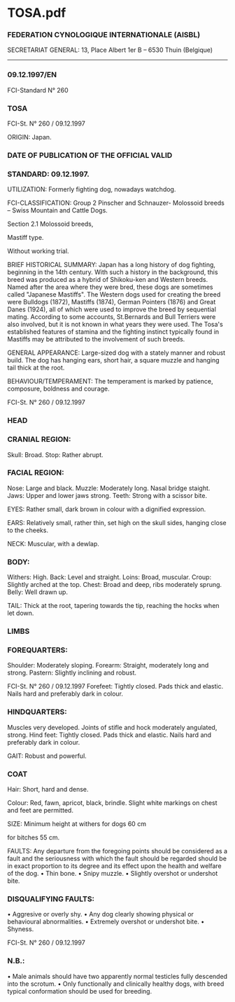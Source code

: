 # TOSA.pdf


### FEDERATION CYNOLOGIQUE INTERNATIONALE (AISBL)


SECRETARIAT GENERAL: 13, Place Albert 1er  B – 6530 Thuin (Belgique)
______________________________________________________________________________

### 09.12.1997/EN



FCI-Standard N° 260


### TOSA




FCI-St. N° 260 / 09.12.1997

ORIGIN: Japan.

### DATE OF PUBLICATION OF THE OFFICIAL VALID



### STANDARD: 09.12.1997.



UTILIZATION: Formerly fighting dog, nowadays watchdog.

FCI-CLASSIFICATION:  Group 2
Pinscher
and
Schnauzer-
Molossoid
breeds
–
Swiss
Mountain and Cattle
Dogs.

Section 2.1
Molossoid breeds,



Mastiff type.

Without working trial.

BRIEF HISTORICAL SUMMARY:  Japan has a long  history of
dog fighting, beginning in the 14th century.  With such a history in
the background, this breed was produced as a hybrid of Shikoku-ken
and Western breeds.   Named after the  area where they were  bred,
these dogs are  sometimes called "Japanese Mastiffs".  The Western
dogs used  for creating  the breed were Bulldogs  (1872), Mastiffs
(1874), German Pointers (1876) and Great Danes (1924), all of
which were used to  improve the breed by sequential mating.
According to some  accounts, St.Bernards and  Bull Terriers were
also  involved, but it  is  not  known in  what  years  they were  used.
The  Tosa's established features  of stamina  and the fighting instinct
typically found in Mastiffs may be attributed to the involvement of
such breeds.

GENERAL APPEARANCE: Large-sized dog with a stately
manner and robust build.   The dog  has hanging  ears, short  hair, a
square muzzle  and hanging tail thick at the root.

BEHAVIOUR/TEMPERAMENT:  The  temperament   is  marked
by  patience, composure, boldness and courage.



FCI-St. N° 260 / 09.12.1997


### HEAD



### CRANIAL REGION:


Skull: Broad.
Stop: Rather abrupt.

### FACIAL REGION:


Nose: Large and black.
Muzzle: Moderately long. Nasal bridge staight.
Jaws: Upper and lower jaws strong.
Teeth: Strong with a scissor bite.

EYES: Rather small, dark brown in colour with a dignified
expression.

EARS:  Relatively small, rather thin, set  high on the skull  sides,
hanging close to the cheeks.

NECK: Muscular, with a dewlap.

### BODY:


Withers: High.
Back: Level and straight.
Loins: Broad, muscular.
Croup: Slightly arched at the top.
Chest: Broad and deep, ribs moderately sprung.
Belly: Well drawn up.

TAIL: Thick at the root, tapering towards the tip, reaching the hocks
when let down.

### LIMBS



### FOREQUARTERS:


Shoulder: Moderately sloping.
Forearm: Straight, moderately long and strong.
Pastern: Slightly inclining and robust.


FCI-St. N° 260 / 09.12.1997
Forefeet: Tightly closed. Pads thick and elastic.   Nails hard and
preferably dark in colour.

### HINDQUARTERS:


Muscles very  developed.   Joints of  stifle  and  hock  moderately
angulated, strong.
Hind feet:  Tightly  closed.   Pads  thick and  elastic.   Nails hard  and
preferably dark in colour.

GAIT: Robust and powerful.

### COAT


Hair: Short, hard and dense.

Colour: Red, fawn, apricot, black, brindle.  Slight white markings on
chest and feet are permitted.

SIZE: Minimum height at withers for dogs      60 cm

for bitches  55 cm.

FAULTS: Any departure  from the foregoing points should be
considered as a fault and the seriousness with which the fault should
be regarded should be in exact proportion to its degree and its effect
upon the health and welfare of the dog.
•
Thin bone.
•
Snipy muzzle.
•
Slightly overshot or undershot bite.

### DISQUALIFYING FAULTS:


•
Aggresive or overly shy.
•
Any
dog
clearly showing
physical
or
behavioural
abnormalities.
•
Extremely overshot or undershot bite.
•
Shyness.




FCI-St. N° 260 / 09.12.1997


### N.B.:


•
Male animals should have two apparently normal testicles
fully descended into the scrotum.
•
Only functionally and clinically healthy dogs, with breed
typical conformation should be used for breeding.




